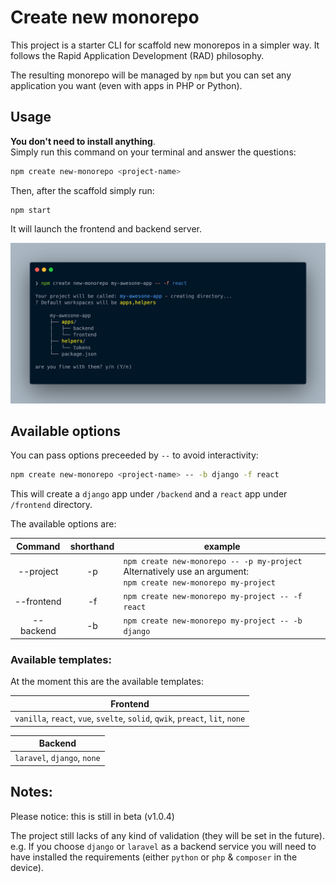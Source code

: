 # Create new monorepo
This project is a starter CLI for scaffold new monorepos in a simpler way. It follows the Rapid Application Development (RAD) philosophy.  

The resulting monorepo will be managed by `npm` but you can set any application you want (even with apps in PHP or Python).  


## Usage

**You don't need to install anything**.  
Simply run this command on your terminal and answer the questions: 
```sh
npm create new-monorepo <project-name>
```

Then, after the scaffold simply run:
```
npm start
```
It will launch the frontend and backend server.

![Screenshot Demo](screenshot-demo.png)

## Available options

You can pass options preceeded by `--` to avoid interactivity: 
```sh
npm create new-monorepo <project-name> -- -b django -f react
```
This will create a `django` app under `/backend` and a `react` app under `/frontend` directory.

The available options are:

|   Command  | shorthand |                                                             example                                                    |
|:----------:|:---------:|------------------------------------------------------------------------------------------------------------------------|
|  --project |     -p    | `npm create new-monorepo -- -p my-project`  <br>Alternatively use an argument:<br>`npm create new-monorepo my-project` |
| --frontend |     -f    | `npm create new-monorepo my-project -- -f react`                                                                       |
|  --backend |     -b    | `npm create new-monorepo my-project -- -b django`                                                                      |

### Available templates:
At the moment this are the available templates: 

| Frontend                                                                      |
|-------------------------------------------------------------------------------|
| `vanilla`, `react`, `vue`, `svelte`, `solid`, `qwik`, `preact`, `lit`, `none` |

| Backend                                                                       |
|-------------------------------------------------------------------------------|
| `laravel`, `django`, `none`                                                   |

## Notes: 

Please notice: this is still in beta (v1.0.4)

The project still lacks of any kind of validation (they will be set in the future). e.g. If you choose `django` or `laravel` as a backend service you will need to have installed the requirements (either `python` or `php` & `composer` in the device).